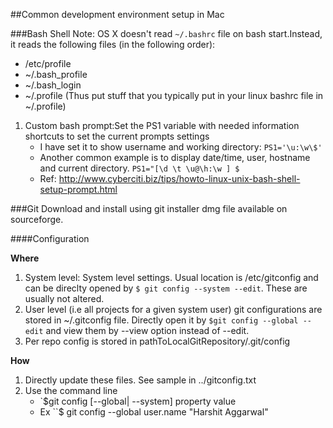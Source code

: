 ##Common development environment setup in Mac

###Bash Shell
Note: OS X doesn't read `~/.bashrc` file on bash start.Instead, it reads the following files (in the following order):
   - /etc/profile
   - ~/.bash_profile
   - ~/.bash_login
   - ~/.profile (Thus put stuff that you typically put in your linux bashrc file in ~/.profile)
1. Custom bash prompt:Set the PS1 variable with needed information shortcuts to set the current prompts settings
   - I have set it to show username and working directory: `PS1='\u:\w\$'`
   - Another common example is to display date/time, user, hostname and current directory. `PS1="[\d \t \u@\h:\w ] $`
   - Ref: http://www.cyberciti.biz/tips/howto-linux-unix-bash-shell-setup-prompt.html

###Git
Download and install using git installer dmg file available on sourceforge.

####Configuration

**Where** 
1. System level: System level settings. Usual location is /etc/gitconfig and can be direclty opened by `$ git config --system --edit`. These are usually not altered.
2. User level (i.e all projects for a given system user) git configurations are stored in ~/.gitconfig file. Directly open it by  `$git config --global --edit` and view them by --view option instead of --edit. 
3. Per repo config is stored in pathToLocalGitRepository/.git/config

**How**
1. Directly update these files. See sample in ../gitconfig.txt
2. Use the command line 
   - `$git config [--global| --system] property value
   - Ex ``$ git config --global user.name "Harshit Aggarwal"

